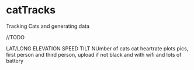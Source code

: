 # catTracks

Tracking Cats and generating data

//TODO

LAT/LONG
ELEVATION
SPEED
TILT
NUmber of cats
cat heartrate
plots
pics, first person and third person, upload if not black and with wifi and lots of battery
